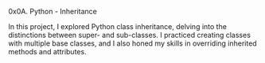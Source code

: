 0x0A. Python - Inheritance

In this project, I explored Python class inheritance, delving into the distinctions between super- and sub-classes. I practiced creating classes with multiple base classes, and I also honed my skills in overriding inherited methods and attributes.
